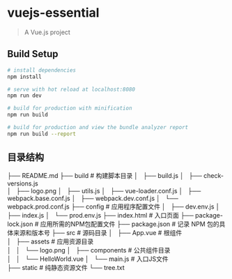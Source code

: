 # vuejs-essential

> A Vue.js project

## Build Setup

``` bash
# install dependencies
npm install

# serve with hot reload at localhost:8080
npm run dev

# build for production with minification
npm run build

# build for production and view the bundle analyzer report
npm run build --report
```
## 目录结构

├── README.md
├── build                           # 构建脚本目录
│   ├── build.js
│   ├── check-versions.js           
│   ├── logo.png
│   ├── utils.js
│   ├── vue-loader.conf.js
│   ├── webpack.base.conf.js
│   ├── webpack.dev.conf.js
│   └── webpack.prod.conf.js
├── config                         # 应用程序配置文件
│   ├── dev.env.js
│   ├── index.js
│   └── prod.env.js
├── index.html                     # 入口页面
├── package-lock.json              # 应用所需的NPM包配置文件 
├── package.json                   # 记录 NPM 包的具体来源和版本号 
├── src                            # 源码目录 
│   ├── App.vue                   # 根组件  
│   ├── assets                    # 应用资源目录  
│   │   └── logo.png
│   ├── components                # 公共组件目录  
│   │   └── HelloWorld.vue
│   └── main.js                   # 入口JS文件  
├── static                         # 纯静态资源文件 
└── tree.txt


